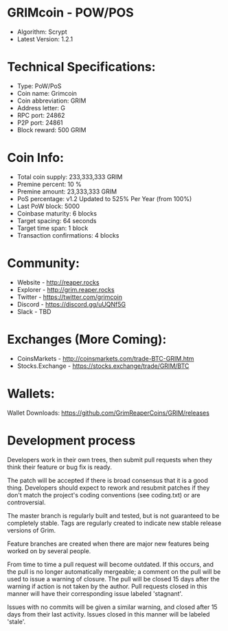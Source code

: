 GRIMcoin - POW/POS
==========================
- Algorithm: Scrypt
- Latest Version: 1.2.1

Technical Specifications:
==========================

- Type: PoW/PoS
- Coin name: Grimcoin
- Coin abbreviation: GRIM
- Address letter: G
- RPC port: 24862
- P2P port: 24861
- Block reward: 500 GRIM

Coin Info:
===========================
- Total coin supply: 233,333,333 GRIM
- Premine percent: 10 %
- Premine amount: 23,333,333 GRIM
- PoS percentage: v1.2 Updated to 525% Per Year (from 100%)
- Last PoW block: 5000
- Coinbase maturity: 6 blocks
- Target spacing: 64 seconds
- Target time span: 1 block
- Transaction confirmations: 4 blocks

Community:
===========================
- Website - http://reaper.rocks
- Explorer - http://grim.reaper.rocks
- Twitter - https://twitter.com/grimcoin
- Discord - https://discord.gg/uUQNf5G
- Slack - TBD

Exchanges (More Coming):
===========================
- CoinsMarkets - http://coinsmarkets.com/trade-BTC-GRIM.htm
- Stocks.Exchange - https://stocks.exchange/trade/GRIM/BTC

Wallets:
===========================
Wallet Downloads: https://github.com/GrimReaperCoins/GRIM/releases

Development process
===========================

Developers work in their own trees, then submit pull requests when
they think their feature or bug fix is ready.

The patch will be accepted if there is broad consensus that it is a
good thing.  Developers should expect to rework and resubmit patches
if they don't match the project's coding conventions (see coding.txt)
or are controversial.

The master branch is regularly built and tested, but is not guaranteed
to be completely stable. Tags are regularly created to indicate new
stable release versions of Grim.

Feature branches are created when there are major new features being
worked on by several people.

From time to time a pull request will become outdated. If this occurs, and
the pull is no longer automatically mergeable; a comment on the pull will
be used to issue a warning of closure. The pull will be closed 15 days
after the warning if action is not taken by the author. Pull requests closed
in this manner will have their corresponding issue labeled 'stagnant'.

Issues with no commits will be given a similar warning, and closed after
15 days from their last activity. Issues closed in this manner will be 
labeled 'stale'.
